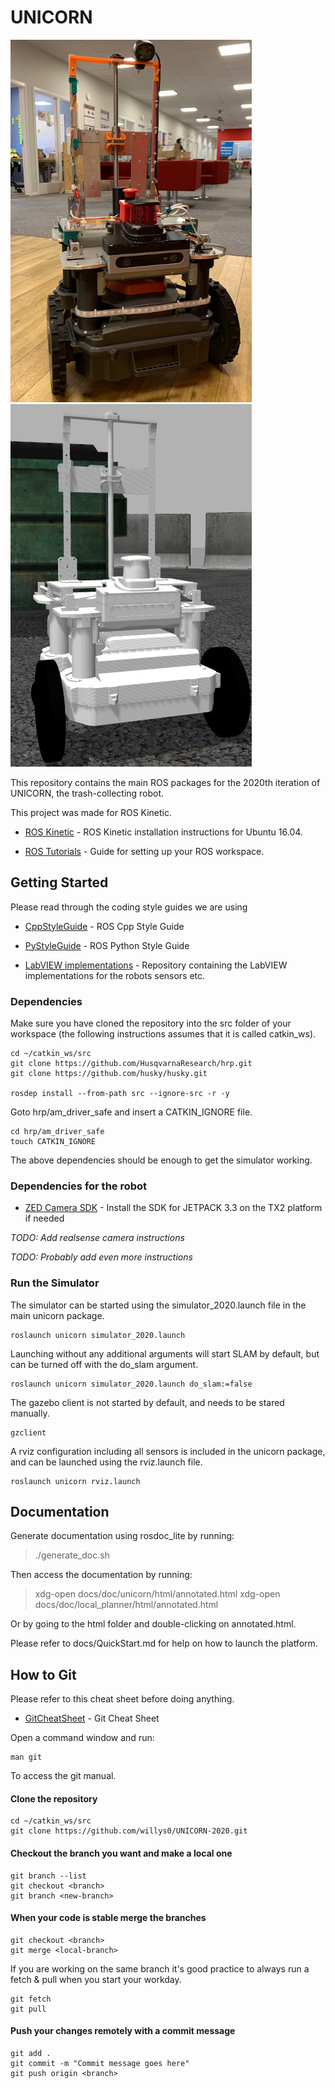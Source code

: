 # UNICORN

![Unicorn](docs/unicorn.jpg)
![Unicorn sim](docs/unicorn_sim.jpg)

This repository contains the main ROS packages for the 2020th iteration of UNICORN, the trash-collecting robot.

This project was made for ROS Kinetic.

* [ROS Kinetic](http://wiki.ros.org/kinetic/Installation/Ubuntu) - ROS Kinetic installation instructions for Ubuntu 16.04.

* [ROS Tutorials](http://wiki.ros.org/ROS/Tutorials/InstallingandConfiguringROSEnvironment) - Guide for setting up your ROS workspace. 

## Getting Started

Please read through the coding style guides we are using

* [CppStyleGuide](http://wiki.ros.org/CppStyleGuide) - ROS Cpp Style Guide
* [PyStyleGuide](http://wiki.ros.org/PyStyleGuide) - ROS Python Style Guide

* [LabVIEW implementations](https://github.com/NihadF7/UNICORN-2020-LabVIEW) - Repository containing the LabVIEW implementations for the robots sensors etc.

### Dependencies

Make sure you have cloned the repository into the src folder of your workspace (the following instructions assumes that it is called catkin_ws).

```
cd ~/catkin_ws/src
git clone https://github.com/HusqvarnaResearch/hrp.git
git clone https://github.com/husky/husky.git

rosdep install --from-path src --ignore-src -r -y
```

Goto hrp/am_driver_safe and insert a CATKIN_IGNORE file.
```
cd hrp/am_driver_safe
touch CATKIN_IGNORE
```

The above dependencies should be enough to get the simulator working.

### Dependencies for the robot
* [ZED Camera SDK](https://www.stereolabs.com/developers/release/) - Install the SDK for JETPACK 3.3 on the TX2 platform if needed

*TODO: Add realsense camera instructions*

*TODO: Probably add even more instructions*

### Run the Simulator

The simulator can be started using the simulator_2020.launch file in the main unicorn package.

```
roslaunch unicorn simulator_2020.launch
```

Launching without any additional arguments will start SLAM by default, but can be turned off with the do_slam argument. 

```
roslaunch unicorn simulator_2020.launch do_slam:=false
```

The gazebo client is not started by default, and needs to be stared manually.

```
gzclient
```

A rviz configuration including all sensors is included in the unicorn package, and can be launched using the rviz.launch file.

```
roslaunch unicorn rviz.launch
```

## Documentation

Generate documentation using rosdoc_lite by running:
> ./generate_doc.sh

Then access the documentation by running:
> xdg-open docs/doc/unicorn/html/annotated.html
> xdg-open docs/doc/local_planner/html/annotated.html

Or by going to the html folder and double-clicking on annotated.html.

Please refer to docs/QuickStart.md for help on how to launch the platform.

## How to Git

Please refer to this cheat sheet before doing anything.

* [GitCheatSheet](https://services.github.com/on-demand/downloads/github-git-cheat-sheet.pdf) - Git Cheat Sheet

Open a command window and run:

```
man git
```

To access the git manual.

#### Clone the repository

```
cd ~/catkin_ws/src
git clone https://github.com/willys0/UNICORN-2020.git
```

#### Checkout the branch you want and make a local one

```
git branch --list
git checkout <branch>
git branch <new-branch>
```

#### When your code is stable merge the branches

```
git checkout <branch>
git merge <local-branch>
```

If you are working on the same branch it's good practice to always run a fetch & pull when you start your workday.

```
git fetch
git pull
```

#### Push your changes remotely with a commit message

```
git add .
git commit -m "Commit message goes here"
git push origin <branch> 
```

